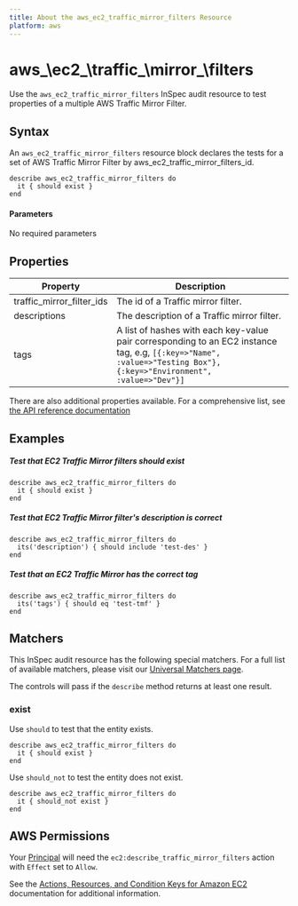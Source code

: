 ```yaml
---
title: About the aws_ec2_traffic_mirror_filters Resource
platform: aws
---
```


# aws_\ec2_\traffic_\mirror_\filters

Use the `aws_ec2_traffic_mirror_filters` InSpec audit resource to test properties of a multiple AWS Traffic Mirror Filter.

## Syntax

An `aws_ec2_traffic_mirror_filters` resource block declares the tests for a set of AWS Traffic Mirror Filter by aws_ec2_traffic_mirror_filters_id.

    describe aws_ec2_traffic_mirror_filters do
      it { should exist }
    end

#### Parameters

No required parameters

## Properties

|Property                 | Description|
| ---                     | --- |
|traffic_mirror_filter_ids     | The id of a Traffic mirror filter.|
|descriptions                  | The description of a Traffic mirror filter.|
|tags                         | A list of hashes with each key-value pair corresponding to an EC2 instance tag, e.g, `[{:key=>"Name", :value=>"Testing Box"}, {:key=>"Environment", :value=>"Dev"}]`|

There are also additional properties available. For a comprehensive list, see [the API reference documentation](https://docs.aws.amazon.com/AWSEC2/latest/APIReference/API_Instance.html)

## Examples

##### Test that EC2 Traffic Mirror filters should exist
    describe aws_ec2_traffic_mirror_filters do
      it { should exist }
    end

##### Test that EC2 Traffic Mirror filter's description is correct
    describe aws_ec2_traffic_mirror_filters do
      its('description') { should include 'test-des' }
    end

##### Test that an EC2 Traffic Mirror has the correct tag
    describe aws_ec2_traffic_mirror_filters do
      its('tags') { should eq 'test-tmf' }
    end

## Matchers

This InSpec audit resource has the following special matchers. For a full list of available matchers, please visit our [Universal Matchers page](https://www.inspec.io/docs/reference/matchers/).

The controls will pass if the `describe` method returns at least one result.

### exist

Use `should` to test that the entity exists.

    describe aws_ec2_traffic_mirror_filters do
      it { should exist }
    end

Use `should_not` to test the entity does not exist.

    describe aws_ec2_traffic_mirror_filters do
      it { should_not exist }
    end

## AWS Permissions

Your [Principal](https://docs.aws.amazon.com/IAM/latest/UserGuide/intro-structure.html#intro-structure-principal) will need the `ec2:describe_traffic_mirror_filters` action with `Effect` set to `Allow`.

See the [Actions, Resources, and Condition Keys for Amazon EC2](https://docs.aws.amazon.com/IAM/latest/UserGuide/list_amazonec2.html) documentation for additional information.




